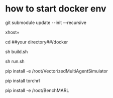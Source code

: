 # how to start docker env
git submodule update --init --recursive

xhost+

cd ##your directory##/docker

sh build.sh

sh run.sh

pip install -e /root/VectorizedMultiAgentSimulator

pip install torchrl

pip install -e /root/BenchMARL
